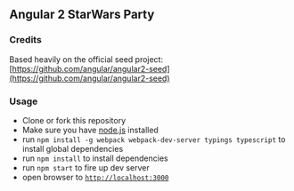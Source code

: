 ## Angular 2 StarWars Party

### Credits
Based heavily on the official seed project:
[https://github.com/angular/angular2-seed](https://github.com/angular/angular2-seed)

### Usage
- Clone or fork this repository
- Make sure you have [node.js](https://nodejs.org/) installed
- run `npm install -g webpack webpack-dev-server typings typescript` to install global dependencies
- run `npm install` to install dependencies
- run `npm start` to fire up dev server
- open browser to [`http://localhost:3000`](http://localhost:3000)



